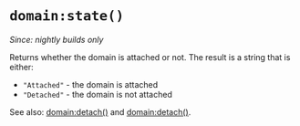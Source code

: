 # `domain:state()`

*Since: nightly builds only*

Returns whether the domain is attached or not.  The result is a string that is either:

* `"Attached"` - the domain is attached
* `"Detached"` - the domain is not attached

See also: [domain:detach()](detach.md) and [domain:detach()](detach.md).
